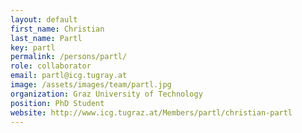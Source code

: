 ```yaml
---
layout: default
first_name: Christian
last_name: Partl
key: partl
permalink: /persons/partl/
role: collaborator
email: partl@icg.tugray.at
image: /assets/images/team/partl.jpg
organization: Graz University of Technology
position: PhD Student
website: http://www.icg.tugraz.at/Members/partl/christian-partl
---
```

